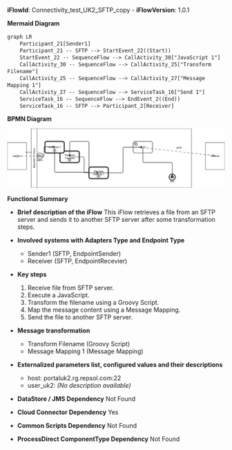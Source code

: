 **iFlowId**: Connectivity_test_UK2_SFTP_copy - **iFlowVersion**: 1.0.1

**Mermaid Diagram**
```mermaid
graph LR
    Participant_21[Sender1]
    Participant_21 -- SFTP --> StartEvent_22((Start))
    StartEvent_22 -- SequenceFlow --> CallActivity_30["JavaScript 1"]
    CallActivity_30 -- SequenceFlow --> CallActivity_25["Transform Filename"]
    CallActivity_25 -- SequenceFlow --> CallActivity_27["Message Mapping 1"]
    CallActivity_27 -- SequenceFlow --> ServiceTask_16["Send 1"]
    ServiceTask_16 -- SequenceFlow --> EndEvent_2((End))
    ServiceTask_16 -- SFTP --> Participant_2[Receiver]
```
**BPMN Diagram**

![BPMN Diagram](./Connectivity_test_UK2_SFTP_copy-1.0.1.png "BPMN Diagram")

**Functional Summary**
-   **Brief description of the iFlow**
    This iFlow retrieves a file from an SFTP server and sends it to another SFTP server after some transformation steps.

-   **Involved systems with Adapters Type and Endpoint Type**
    -   Sender1 (SFTP, EndpointSender)
    -   Receiver (SFTP, EndpointRecevier)

-   **Key steps**
    1.  Receive file from SFTP server.
    2.  Execute a JavaScript.
    3.  Transform the filename using a Groovy Script.
    4.  Map the message content using a Message Mapping.
    5.  Send the file to another SFTP server.

-   **Message transformation**
    -   Transform Filename (Groovy Script)
    -   Message Mapping 1 (Message Mapping)

-   **Externalized parameters list, configured values and their descriptions**
    -   host: portaluk2.rg.repsol.com:22
    -   user_uk2: *(No description available)*

-   **DataStore / JMS Dependency**
    Not Found

-   **Cloud Connector Dependency**
    Yes

-   **Common Scripts Dependency**
    Not Found

-   **ProcessDirect ComponentType Dependency**
    Not Found